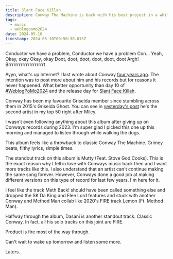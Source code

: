 ```yaml
---
title: Slant Face Killah
description: Conway The Machine is back with his best project in a while.
tags:
  - music
  - weblogpomo2024
date: 2024-05-10
timestamp: 2024-05-10T09:50:30.013Z
---
```


Conductor we have a problem, <span style="font-size: var(--size-step-2);">Conductor we have a problem</span> <span style="font-size: var(--size-step-3);">Con...</span>
Yeah, Okay, okay
Okay, okay
Doot, doot, doot, doot, doot, doot
Argh!
<span class="gradient-text" style="font-size: var(--size-step-2)">Brrrrrrrrrrrrrrrrrrrrt</span>

Ayyo, what's up Internet? I last wrote about Conway [four years ago](/posts/no-one-mourns-the-wicked/). The intention was to post more about him and his records but for reasons it never happened. What better opportunity than day 10 of [#WeblogPoMo2024](/tags/weblogpomo2024/) and the release day for [Slant Face Killah](https://musicthread.app/link/2gJf35PrGW2omLFb0bv3zgG8KrO).

Conway has been my favourite Griselda member since stumbling across them in 2015's Griselda Ghost. You can see in [yesterday's post](/posts/top-50-artists-2021-2024/) he's the second artist in my top 50 right after Miley.

I wasn't even following anything about this album after giving up on Conways records during 2023. I'm super glad I picked this one up this morning and managed to listen through while walking the dogs. 

This album feels like a throwback to classic Conway The Machine. Grimey beats, filthy lyrics, simple times.

The standout track on this album is Mutty (Feat. Stove God Cooks). This is the exact reason why I fell in love with Conways music back then and I want more tracks like this. I also understand that an artist can't continue making the same song forever. However, Conways done a good job at making different versions on this type of record for last few years. I'm here for it.

I feel like the track Meth Back! should have been called something else and dropped the SK Da King and Flee Lord features and stuck with another Conway and Method Man collab like 2020's <span class="gradient-text">FIRE</span> track Lemon (Ft. Method Man).

Halfway through the album, Dasani is another standout track. Classic Conway. In fact, all his solo tracks on this joint are <span class="gradient-text">FIRE</span>.

Product is fire most of the way through. 

Can't wait to wake up tomorrow and listen some more.

Laters.

